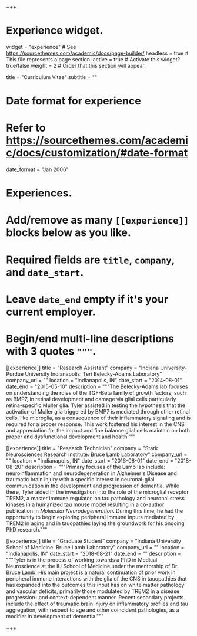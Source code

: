 +++
# Experience widget.
widget = "experience"  # See https://sourcethemes.com/academic/docs/page-builder/
headless = true  # This file represents a page section.
active = true  # Activate this widget? true/false
weight = 2  # Order that this section will appear.

title = "Curriculum Vitae"
subtitle = ""

# Date format for experience
#   Refer to https://sourcethemes.com/academic/docs/customization/#date-format
date_format = "Jan 2006"

# Experiences.
#   Add/remove as many `[[experience]]` blocks below as you like.
#   Required fields are `title`, `company`, and `date_start`.
#   Leave `date_end` empty if it's your current employer.
#   Begin/end multi-line descriptions with 3 quotes `"""`.
[[experience]]
  title = "Research Assistant"
  company = "Indiana University-Purdue University Indianapolis: Teri Belecky-Adams Laboratory"
  company_url = ""
  location = "Indianapolis, IN"
  date_start = "2014-08-01"
  date_end = "2015-05-10"
  description = """The Belecky-Adams lab focuses on understanding the roles of the TGF-Beta family of growth factors, such as BMP7, in retinal development and damage via glial cells particularly retina-specific Muller glia. Tyler assisted in testing the hypothesis that the activation of Muller glia triggered by BMP7 is mediated through other retinal cells, like microglia, as a consequence of their inflammatory signaling and is required for a proper response. This work fostered his interest in the CNS and appreciation for the impact and fine balance glial cells maintain on both proper and dysfunctional development and health."""

[[experience]]
  title = "Research Technician"
  company = "Stark Neurosciences Research Institute: Bruce Lamb Laboratory"
  company_url = ""
  location = "Indianapolis, IN"
  date_start = "2016-08-01"
  date_end = "2018-08-20"
  description = """Primary focuses of the Lamb lab include: neuroinflammation and neurodegeneration in Alzheimer's Disease and traumatic brain injury with a specific interest in neuronal-glial communication in the development and progression of dementia. While there, Tyler aided in the investigation into the role of the microglial receptor TREM2, a master immune regulator, on tau pathology and neuronal stress kinases in a humanized tau mouse model resulting in a co-author publication in _Molecular Neurodegeneration_. During this time, he had the opportunity to begin exploring peripheral immune inputs mediated by TREM2 in aging and in tauopathies laying the groundwork for his ongoing PhD research."""

[[experience]]
  title = "Graduate Student"
  company = "Indiana University School of Medicine: Bruce Lamb Laboratory"
  company_url = ""
  location = "Indianapolis, IN"
  date_start = "2018-08-21"
  date_end = ""
  description = """Tyler is in the process of working towards a PhD in Medical Neuroscience at the IU School of Medicine under the mentorship of Dr. Bruce Lamb. His main project is a natural continuation of prior work in peripheral immune interactions with the glia of the CNS in tauopathies that has expanded into the outcomes this input has on white matter pathology and vascular deficits, primarily those modulated by TREM2 in a disease progression- and context-dependent manner. Recent secondary projects include the effect of traumatic brain injury on inflammatory profiles and tau aggregation, with respect to age and other coincident pathologies, as a modifier in development of dementia."""

+++
